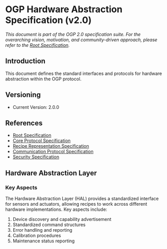 # OGP Hardware Abstraction Specification (v2.0)

*This document is part of the OGP 2.0 specification suite. For the overarching vision, motivation, and community-driven approach, please refer to the [Root Specification](../ogp-root-spec.md).*

## Introduction
This document defines the standard interfaces and protocols for hardware abstraction within the OGP protocol.

## Versioning
- Current Version: 2.0.0

## References
- [Root Specification](../ogp-root-spec.md)
- [Core Protocol Specification](../core/ogp-core-spec.md)
- [Recipe Representation Specification](../recipe/ogp-recipe-spec.md)
- [Communication Protocol Specification](../communication/ogp-communication-spec.md)
- [Security Specification](../security/ogp-security-spec.md)

## Hardware Abstraction Layer

### Key Aspects
The Hardware Abstraction Layer (HAL) provides a standardized interface for sensors and actuators, allowing recipes to work across different hardware implementations. Key aspects include:
1. Device discovery and capability advertisement
2. Standardized command structures
3. Error handling and reporting
4. Calibration procedures
5. Maintenance status reporting
